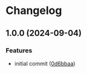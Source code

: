 # Changelog

## 1.0.0 (2024-09-04)


### Features

* initial commit ([0d6bbaa](https://github.com/Qeteshpony/climatedisplay/commit/0d6bbaaf2273ea3c588e4f8e6eba57c5a675cbde))
